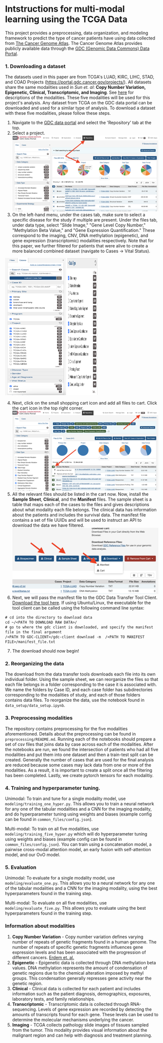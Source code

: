 # Intstructions for multi-modal learning using the TCGA Data

This project provides a preprocessing, data organization, and modeling framework to predict the type of cancer patients have using data collected from [The Cancer Genome Atlas](https://www.cancer.gov/ccg/research/genome-sequencing/tcga). The Cancer Genome Atlas provides publicly available data through the [GDC (Genomic Data Commons) Data Portal](https://portal.gdc.cancer.gov/). 

### 1. Downloading a dataset
The datasets used in this paper are from TCGA's LUAD, KIRC, LIHC, STAD, and COAD Projects (https://portal.gdc.cancer.gov/projects/). All datasets share the same modalities used in *Sun et. al*: **Copy Number Variation, Epigenetic, Clinical, Transcriptomic, and Imaging**. See [here](#information-about-modalities) for descriptions of the modalities. These five modalities will be used for this project's analysis. Any dataset from TCGA on the GDC data portal can be downloaded and used for a similar type of analysis. To download a dataset with these five modalities, please follow these steps.

1. Navigate to the [GDC data portal](https://portal.gdc.cancer.gov/repository) and select the 'Repository' tab at the top.
2. Select a project.
![Image](docs/images/download_data_1.png)
3. On the left-hand menu, under the cases tab, make sure to select a specific disease for the study if multiple are present. Under the files tab, under data type, select "Slide Image," "Gene Level Copy Number," "Methylation Beta Value," and "Gene Expression Quantification." These correspond to the imaging, CNV, DNA methylation (epigenetic), and gene expression (transcriptomic) modalities respectively. Note that for this paper, we further filtered for patients that were alive to create a more balanced combined dataset (navigate to Cases -> Vital Status). 
<p text-align="center">
  <img src="docs/images/download_data_2.png" width="200" height="450"/>
  <img src="docs/images/download_data_3.png" width="100" height="450" /> 
</p>

4. Next, click on the small shopping cart icon and add all files to cart. Click the cart icon in the top right corner. 
![Image](docs/images/download_data_4.png)
5. All the relevant files should be listed in the cart now. Now, install the **Sample Sheet**, **Clinical**, and the **Manifest** files. The sample sheet is a table that maps each of the cases to the files and gives descriptions about what modality each file belongs. The clinical data has information about the patients and includes the survival data. The manifest file contains a set of file UUIDs and will be used to instruct an API to download the data we have filtered.
![Image](docs/images/download_data_5.png) 
6. Next, we will pass the manifest file to the GDC Data Transfer Tool Client. [Download the tool here](https://gdc.cancer.gov/access-data/gdc-data-transfer-tool). If using Ubuntu/Linux, the executable for the tool client can be called using the following command line syntax:
```shell
# cd into the directory to download data
cd ~/<PATH TO DOWNLOAD RAW DATA>/
# go to where the gdc client is downloaded, and specify the manifest file in the final argument
/<PATH TO GDC-CLIENT>/gdc-client download -m  /<PATH TO MANIFEST FILE>/manifest_file.txt
```
7. The download should now begin!
### 2. Reorganizing the data
The download from the data transfer tools downloads each file into its own individual folder. Using the sample sheet, we can reorganize the files so that each file belongs in a folder corresponding to the case it is associated with. We name the folders by Case ID, and each case folder has subdirectories corresponding to the modalities of study, and each of those folders contains data files.
To reorganize the data, use the notebook found in `data_setup/data_setup.ipynb`. 

### 3. Preprocessing modalities
The repository contains preprocessing for the five modalities aforementioned. Details about the preprocessing can be found in `preprocessing/README.md`. Running each of the notebooks should prepare a set of csv files that joins data by case across each of the modalities. 
After the notebooks are run, we found the intersection of patients who had all five modalities and put them into one dataset and then a train-test split can be created. Generally the number of cases that are used for the final analysis are reduced because some cases may lack data from one or more of the modalities. As a result, it is important to create a split once all the filtering has been completed. Lastly, we create pytorch tensors for each modalitiy. 

### 4. Training and hyperparameter tuning.

Unimodal:
To train and tune for a single modality model, use `modeling/training_one_hyper.py`. This allows you to train a neural network for any one of the tabular modalities and a CNN for the imaging modality, and do hyperparameter tuning using weights and biases (example config can be found in `common_files/config.json`). 

Multi-modal:
To train on all five modalities, use `modeling/training_five_hyper.py` which will do hyperparameter tuning using weights and biases (example config can be found in `common_files/config.json`). You can train using a concatenation model, a pairwise cross-modal attention model, an early fusion with self-attention model, and our OvO model. 

### 5. Evaluation

Unimodal:
To evaluate for a single modality model, use `modeling/evaluate_one.py`. This allows you to a neural network for any one of the tabular modalities and a CNN for the imaging modality, using the best hyperparameters found in the training step. 

Multi-modal:
To evaluate on all five modalities, use `modeling/evaluate_five.py`. This allows you to evaluate using the best hyperparameters found in the training step. 


### Information about modalities
1. **Copy Number Variation** - Copy number variation defines varying number of repeats of genetic fragments found in a human genome. The number of repeats of specific genetic fragments influences gene expression levels and has been associated with the progression of different cancers. [Erdem et. al.](https://onlinelibrary.wiley.com/doi/10.1002/mc.22664)
2. **Epigenetic** - Epigenetic data is collected through DNA methylation beta values. DNA methylation represents the amount of condensation of genetic regions due to the chemical alteration imposed by methyl groups. This condensation generally represses gene activity near the genetic region. 
3. **Clinical** - Clinical data is collected for each patient and includes information such as the patient diagnosis, demographics, exposures, laboratory tests, and family relationships.
4. **Transcriptomic** - Transcriptomic data is collected through RNA-sequencing. Levels of gene expression are recorded by detecting the amounts of transcripts found for each gene. These levels can be used to determine the molecular mechanisms underlying the cancer.
5. **Imaging** - TCGA collects pathology slide images of tissues sampled from the tumor. This modality provides visual information about the malignant region and can help with diagnosis and treatment planning.
